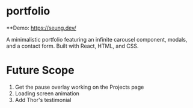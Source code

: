 # portfolio
**Demo: https://seung.dev/

A minimalistic portfolio featuring an infinite carousel component, modals, and a contact form. Built with React, HTML, and CSS.

# Future Scope
1. Get the pause overlay working on the Projects page
2. Loading screen animation
3. Add Thor's testimonial
